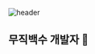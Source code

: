 ![header](https://capsule-render.vercel.app/api?type=Cylinder&color=gradient&height=300&section=header&text=Good%20to%20see%20you%20%F0%9F%A4%97)
## 무직백수 개발자 👋

<!--
**Salvations9158/Salvations9158** is a ✨ _special_ ✨ repository because its `README.md` (this file) appears on your GitHub profile.

Here are some ideas to get you started:

- 🔭 I’m currently working on ...
- 🌱 I’m currently learning ...
- 👯 I’m looking to collaborate on ...
- 🤔 I’m looking for help with ...
- 💬 Ask me about ...
- 📫 How to reach me: ...
- 😄 Pronouns: ...
- ⚡ Fun fact: ...
-->

